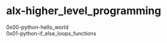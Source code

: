 # alx-higher_level_programming

0x00-python-hello_world <br>
0x01-python-if_else_loops_functions <br>
